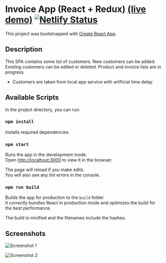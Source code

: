 # Invoice App (React + Redux) [(live demo)](https://invoice-app.netlify.com/) [![Netlify Status](https://api.netlify.com/api/v1/badges/73723159-b9b0-4acf-9e24-f51ccdd9cde0/deploy-status)](https://app.netlify.com/sites/invoice-app/deploys)

This project was bootstrapped with [Create React App](https://github.com/facebook/create-react-app).

## Description
This SPA contains some list of customers. New customers can be added. Existing customers can be edited or deleted. Product and invoice lists are in progress.
* Customers are taken from local app service with artificial time delay.

## Available Scripts
In the project directory, you can run:

### `npm install`
Installs required dependencies.

### `npm start`
Runs the app in the development mode.<br>
Open [http://localhost:3000](http://localhost:3000) to view it in the browser.

The page will reload if you make edits.<br>
You will also see any lint errors in the console.

### `npm run build`
Builds the app for production to the `build` folder.<br>
It correctly bundles React in production mode and optimizes the build for the best performance.

The build is minified and the filenames include the hashes.<br>

## Screenshots
![Screenshot 1](https://i.imgur.com/nMMWOGo.png)

![Screenshot 2](https://i.imgur.com/yL7WoVJ.png)
